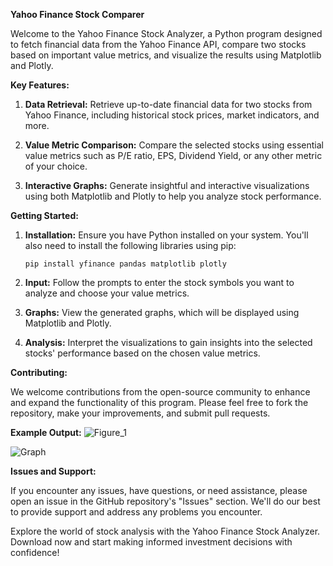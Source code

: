 **Yahoo Finance Stock Comparer**

Welcome to the Yahoo Finance Stock Analyzer, a Python program designed to fetch financial data from the Yahoo Finance API, compare two stocks based on important value metrics, and visualize the results using Matplotlib and Plotly.

**Key Features:**

1. **Data Retrieval:** Retrieve up-to-date financial data for two stocks from Yahoo Finance, including historical stock prices, market indicators, and more.

2. **Value Metric Comparison:** Compare the selected stocks using essential value metrics such as P/E ratio, EPS, Dividend Yield, or any other metric of your choice.

3. **Interactive Graphs:** Generate insightful and interactive visualizations using both Matplotlib and Plotly to help you analyze stock performance.

**Getting Started:**

1. **Installation:** Ensure you have Python installed on your system. You'll also need to install the following libraries using pip:

    ```
    pip install yfinance pandas matplotlib plotly
    ```

2. **Input:** Follow the prompts to enter the stock symbols you want to analyze and choose your value metrics.

3. **Graphs:** View the generated graphs, which will be displayed using Matplotlib and Plotly.

4. **Analysis:** Interpret the visualizations to gain insights into the selected stocks' performance based on the chosen value metrics.

**Contributing:**

We welcome contributions from the open-source community to enhance and expand the functionality of this program. Please feel free to fork the repository, make your improvements, and submit pull requests.

**Example Output:**
![Figure_1](https://github.com/NekZampe/CompareSharesPy/assets/127551641/231577ff-4200-41ef-a67c-56e9d97c12f9)

![Graph](https://github.com/NekZampe/CompareSharesPy/assets/127551641/b2822e83-7c04-4ec7-8ec6-6b0693ef7bed)

**Issues and Support:**

If you encounter any issues, have questions, or need assistance, please open an issue in the GitHub repository's "Issues" section. We'll do our best to provide support and address any problems you encounter.

Explore the world of stock analysis with the Yahoo Finance Stock Analyzer. Download now and start making informed investment decisions with confidence!
